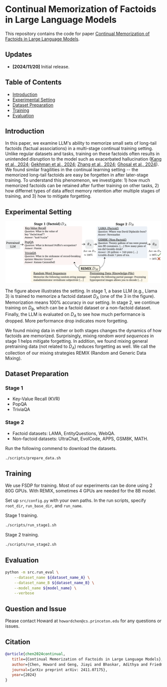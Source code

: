 # Continual Memorization of Factoids in Large Language Models

This repository contains the code for paper [Continual Memorization of Factoids in Large Language Models](https://arxiv.org/abs/2411.07175).

## Updates
- **[2024/11/20]** Initial release.

## Table of Contents
- [Introduction](#introduction)
- [Experimental Setting](#experimental-setting)
- [Dataset Preparation](#dataset-preparation)
- [Training](#training)
- [Evaluation](#evaluation)

## Introduction
In this paper, we examine LLM's ability to memorize small sets of long-tail factoids (factual associations) in a multi-stage continual training setting. Unlike regular datasets and tasks, training on these factoids often results in unintended disruption to the model such as exacerbated hallucination ([Kang et al., 2024](https://arxiv.org/abs/2403.05612); [Gekhman et al., 2024](https://arxiv.org/abs/2405.05904); [Zhang et al., 2024](https://arxiv.org/abs/2407.08039); [Ghosal et al., 2024](https://arxiv.org/abs/2406.14785)). 
We found similar fragilities in the continual learning setting -- the memorized long-tail factoids are easy be forgetten in after later-stage training.
To understand this phenomenon, we investigate: 1) how much memorized factoids can be retained after further training on other tasks, 2) how differnet types of data affect memory retention after multiple stages of training, and 3) how to mitigate forgetting.

## Experimental Setting

<img src="./REMIX.png" width="1000px"></img>

The figure above illustrates the setting. In stage 1, a base LLM (e.g., Llama 3) is trained to memorize a factoid dataset $D_A$ (one of the 3 in the figure). Memorization means 100% accuracy in our setting. In stage 2, we continue training on $D_B$, which can be a factoid dataset or a non-factoid dataset. Finally, the LLM is evaluated on $D_A$ to see how much performance is dropped. More performance drop indicates more forgetting.

We found mixing data in either or both stages changes the dynamics of how factoids are memorized. Surprisingly, mixing *random word sequences* in stage 1 helps mitigate forgetting. In addition, we found mixing general pretraining data (not related to $D_A$) reduces forgetting as well. We call the collection of our mixing strategies REMIX (Random and Generic Data Mixing).

## Dataset Preparation

### Stage 1
- Key-Value Recall (KVR)
- PopQA
- TriviaQA

### Stage 2

- Factoid datasets: LAMA, EntityQuestions, WebQA.
- Non-factoid datasets: UltraChat, EvolCode, APPS, GSM8K, MATH.

Run the following commend to download the datasets.
```bash
./scripts/prepare_data.sh
```


## Training
We use FSDP for training. Most of our experiments can be done using 2 80G GPUs. With REMIX, sometimes 4 GPUs are needed for the 8B model.

Set up `src/config.py` with your own paths. In the run scripts, specify `root_dir`, `run_base_dir`, and `run_name`.

Stage 1 training.
```bash
./scripts/run_stage1.sh
```

Stage 2 training.
```bash
./scripts/run_stage2.sh
```

## Evaluation 

```bash
python -m src.run_eval \
    --dataset_name ${dataset_name_A} \
    --dataset_name_B ${dataset_name_B} \
    --model_name ${model_name} \
    --verbose
```

## Question and Issue
Please contact Howard at `howardchen@cs.princeton.edu` for any questions or issues.

## Citation

```bibtex
@article{chen2024continual,
   title={Continual Memorization of Factoids in Large Language Models},
   author={Chen, Howard and Geng, Jiayi and Bhaskar, Adithya and Friedman, Dan and Chen, Danqi},
   journal={arXiv preprint arXiv: 2411.07175},
   year={2024}
}
```